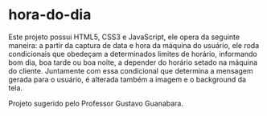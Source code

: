 # hora-do-dia 
Este projeto possui HTML5, CSS3 e JavaScript, ele opera da seguinte maneira: a partir da captura de data e hora da máquina do usuário, 
ele roda condicionais que obedeçam a determinados limites de horário, informando bom dia, boa tarde ou boa noite, a depender do horário setado na máquina do cliente. 
Juntamente com essa condicional que determina a mensagem gerada para o usuário, é alterada também a imagem e o background da tela. 

Projeto sugerido pelo Professor Gustavo Guanabara.

